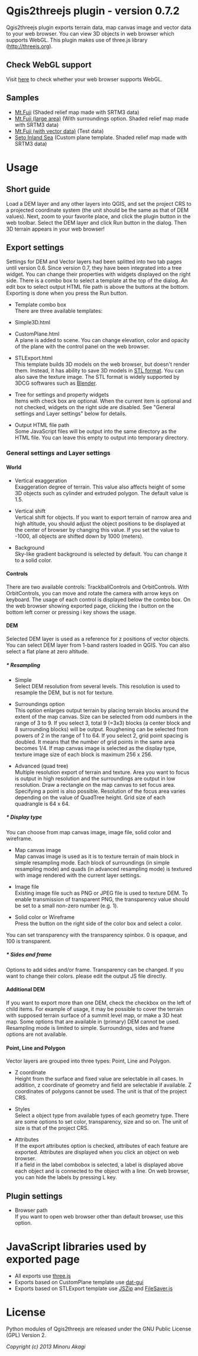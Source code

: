 Qgis2threejs plugin - version 0.7.2
=====================================

Qgis2threejs plugin exports terrain data, map canvas image and vector data to your web browser. You can view 3D objects in web browser which supports WebGL. This plugin makes use of three.js library (http://threejs.org).


Check WebGL support
-------------------
Visit [here](http://get.webgl.org/) to check whether your web browser supports WebGL.


Samples
-------
* [Mt.Fuji](https://dl.dropboxusercontent.com/u/21526091/qgis-plugins/samples/threejs/mt_fuji.html) (Shaded relief map made with SRTM3 data)
* [Mt.Fuji (large area)](https://dl.dropboxusercontent.com/u/21526091/qgis-plugins/samples/threejs/mt_fujiL.html) (With surroundings option. Shaded relief map made with SRTM3 data)
* [Mt.Fuji (with vector data)](https://dl.dropboxusercontent.com/u/21526091/qgis-plugins/samples/Qgis2threejsTest/dat-gui.html) (Test data)
* [Seto Inland Sea](https://dl.dropboxusercontent.com/u/21526091/qgis-plugins/samples/threejs/seto_inland_sea.html) (Custom plane template. Shaded relief map made with SRTM3 data)


Usage
=====

Short guide
-----------
Load a DEM layer and any other layers into QGIS, and set the project CRS to a projected coordinate system (the unit should be the same as that of DEM values). Next, zoom to your favorite place, and click the plugin button in the web toolbar. Select the DEM layer and click Run button in the dialog. Then 3D terrain appears in your web browser!


Export settings
---------------
Settings for DEM and Vector layers had been splitted into two tab pages until version 0.6. Since version 0.7, they have been integrated into a tree widget. You can change their properties with widgets displayed on the right side. There is a combo box to select a template at the top of the dialog. An edit box to select output HTML file path is above the buttons at the bottom. Exporting is done when you press the Run button.

* Template combo box  
There are three available templates:
 * Simple3D.html  
 * CustomPlane.html  
  A plane is added to scene. You can change elevation, color and opacity of the plane with the control panel on the web browser.
 * STLExport.html  
  This template builds 3D models on the web browser, but doesn't render them. Instead, it has ability to save 3D models in [STL format](http://en.wikipedia.org/wiki/STL_%28file_format%29). You can also save the texture image. The STL format is widely supported by 3DCG softwares such as [Blender](http://www.blender.org/).

* Tree for settings and property widgets  
Items with check box are optional. When the current item is optional and not checked, widgets on the right side are disabled. See "General settings and Layer settings" below for details.

* Output HTML file path  
Some JavaScript files will be output into the same directory as the HTML file. You can leave this empty to output into temporary directory.

### General settings and Layer settings
#### World
* Vertical exaggeration  
Exaggeration degree of terrain. This value also affects height of some 3D objects such as cylinder and extruded polygon. The default value is 1.5.

* Vertical shift  
Vertical shift for objects. If you want to export terrain of narrow area and high altitude, you should adjust the object positions to be displayed at the center of browser by changing this value. If you set the value to -1000, all objects are shifted down by 1000 (meters).

* Background  
Sky-like gradient background is selected by default. You can change it to a solid color.

#### Controls
There are two available controls: TrackballControls and OrbitControls. With OrbitControls, you can move and rotate the camera with arrow keys on keyboard. The usage of each control is displayed below the combo box. On the web browser showing exported page, clicking the i button on the bottom left corner or pressing i key shows the usage.

#### DEM
Selected DEM layer is used as a reference for z positions of vector objects. You can select DEM layer from 1-band rasters loaded in QGIS. You can also select a flat plane at zero altitude.

##### * Resampling
* Simple  
Select DEM resolution from several levels. This resolution is used to resample the DEM, but is not for texture.

 * Surroundings option  
This option enlarges output terrain by placing terrain blocks around the extent of the map canvas. Size can be selected from odd numbers in the range of 3 to 9. If you select 3, total 9 (=3x3) blocks (a center block and 8 surrounding blocks) will be output. Roughening can be selected from powers of 2 in the range of 1 to 64. If you select 2, grid point spacing is doubled. It means that the number of grid points in the same area becomes 1/4. If map canvas image is selected as the display type, texture image size of each block is maximum 256 x 256.

* Advanced (quad tree)  
Multiple resolution export of terrain and texture. Area you want to focus is output in high resolution and the surroundings are output in low resolution. Draw a rectangle on the map canvas to set focus area. Specifying a point is also possible. Resolution of the focus area varies depending on the value of QuadTree height. Grid size of each quadrangle is 64 x 64.

##### * Display type
You can choose from map canvas image, image file, solid color and wireframe.

* Map canvas image  
Map canvas image is used as it is to texture terrain of main block in simple resampling mode. Each block of surroundings (in simple resampling mode) and quads (in advanced resampling mode) is textured with image rendered with the current layer settings.

* Image file  
Existing image file such as PNG or JPEG file is used to texture DEM. To enable transmission of transparent PNG, the transparency value should be set to a small non-zero number (e.g. 1).

* Solid color or Wireframe  
Press the button on the right side of the color box and select a color.

You can set transparency with the transparency spinbox. 0 is opaque, and 100 is transparent.

##### * Sides and frame
Options to add sides and/or frame. Transparency can be changed. If you want to change their colors. please edit the output JS file directly.

#### Additional DEM
If you want to export more than one DEM, check the checkbox on the left of child items. For example of usage, it may be possible to cover the terrain with supposed terrain surface of a summit level map, or make a 3D heat map.
Some options that are available in (primary) DEM cannot be used. Resampling mode is limited to simple. Surroundings, sides and frame options are not available.

#### Point, Line and Polygon
Vector layers are grouped into three types: Point, Line and Polygon.

* Z coordinate  
Height from the surface and fixed value are selectable in all cases. In addition, z coordinate of geometry and field are selectable if available. Z coordinates of polygons cannot be used. The unit is that of the project CRS.

* Styles  
Select a object type from available types of each geometry type. There are some options to set color, transparency, size and so on. The unit of size is that of the project CRS.

* Attributes  
If the export attributes option is checked, attributes of each feature are exported. Attributes are displayed when you click an object on web browser.  
If a field in the label combobox is selected, a label is displayed above each object and is connected to the object with a line. On web browser, you can hide the labels by pressing L key.

Plugin settings
---------------
* Browser path  
If you want to open web browser other than default browser, use this option.


JavaScript libraries used by exported page
==========================================
* All exports use [three.js](http://threejs.org)
* Exports based on CustomPlane template use [dat-gui](https://code.google.com/p/dat-gui/)
* Exports based on STLExport template use [JSZip](http://stuk.github.io/jszip/) and [FileSaver.js](https://github.com/eligrey/FileSaver.js/)

License
=======
Python modules of Qgis2threejs are released under the GNU Public License (GPL) Version 2.

_Copyright (c) 2013 Minoru Akagi_

